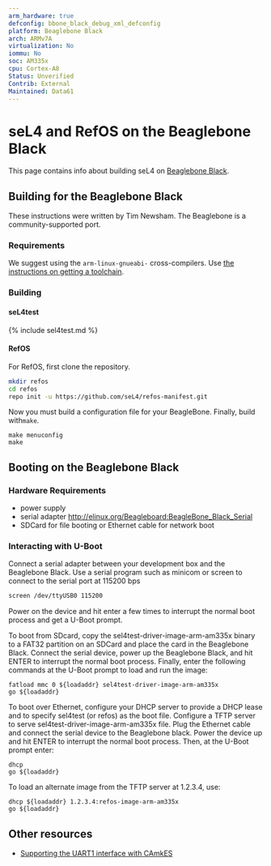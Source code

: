 ```yaml
---
arm_hardware: true
defconfig: bbone_black_debug_xml_defconfig
platform: Beaglebone Black
arch: ARMv7A
virtualization: No
iommu: No
soc: AM335x
cpu: Cortex-A8
Status: Unverified
Contrib: External
Maintained: Data61
---
```

# seL4 and RefOS on the Beaglebone Black
 This page contains info about
building seL4 on [Beaglebone Black](http://beagleboard.org/black).

## Building for the Beaglebone Black
 These instructions were written
by Tim Newsham. The Beaglebone is a community-supported port.

### Requirements
 We suggest using the `arm-linux-gnueabi-`
cross-compilers. Use
[the instructions on getting a toolchain](/GettingStarted#getting-cross-compilers).

### Building
#### seL4test

{% include sel4test.md %}

#### RefOS
 For RefOS, first clone the repository.
~~~bash
mkdir refos
cd refos
repo init -u https://github.com/seL4/refos-manifest.git
~~~

Now you must build a configuration file for your BeagleBone. Finally,
build with`make`.
~~~
make menuconfig
make
~~~

## Booting on the Beaglebone Black
### Hardware Requirements
* power supply
* serial adapter <http://elinux.org/Beagleboard:BeagleBone_Black_Serial>
* SDCard for file booting or Ethernet cable for network boot

### Interacting with U-Boot
 Connect a serial adapter between your
development box and the Beaglebone Black. Use a serial program such as
minicom or screen to connect to the serial port at 115200 bps
~~~bash
screen /dev/ttyUSB0 115200
~~~
Power on the device and hit enter a few times to interrupt the
normal boot process and get a U-Boot prompt.

To boot from SDcard, copy the sel4test-driver-image-arm-am335x binary to a FAT32 partition
on an SDCard and place the card in the Beaglebone Black. Connect the
serial device, power up the Beaglebone Black, and hit ENTER to interrupt
the normal boot process. Finally, enter the following commands at the
U-Boot prompt to load and run the image:
~~~
fatload mmc 0 ${loadaddr} sel4test-driver-image-arm-am335x
go ${loadaddr}
~~~
To boot over Ethernet, configure your DHCP server to provide a DHCP
lease and to specify sel4test (or refos) as the boot file.
Configure a TFTP server to serve sel4test-driver-image-arm-am335x file. Plug the Ethernet
cable and connect the serial device to the Beaglebone black. Power the
device up and hit ENTER to interrupt the normal boot process. Then, at
the U-Boot prompt enter:
~~~
dhcp
go ${loadaddr}
~~~
To load an alternate image from the TFTP server at 1.2.3.4, use:
~~~
dhcp ${loadaddr} 1.2.3.4:refos-image-arm-am335x
go ${loadaddr}
~~~
## Other resources
* [Supporting the UART1 interface with CAmkES](http://julien.gunnm.org/geek/sel4/beaglebone%20black/2016/06/15/beaglebone-black-sel4-uart1/)
